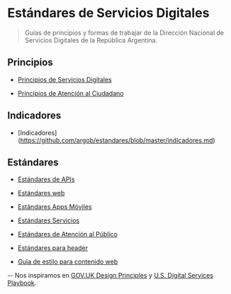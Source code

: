 # Estándares de Servicios Digitales

> Guías de principios y formas de trabajar de la Dirección Nacional de Servicios Digitales de la República Argentina.

## Principios

* [Principios de Servicios Digitales](principios.md)

* [Principios de Atención al Ciudadano](principios-de-atencion.md)

## Indicadores

* [Indicadores] (https://github.com/argob/estandares/blob/master/indicadores.md)

## Estándares

* [Estándares de APIs](estandares-apis.md)

* [Estándares web](estandares-web.md)

* [Estándares Apps Móviles](estandares-apps.md)

* [Estándares Servicios](estandares-servicios.md)

* [Estándares de Atención al Público](estandares-atencion-al-publico.md)

* [Estándares para header](Header.md)

* [Guía de estilo para contenido web](contenido-web.md)



--
Nos inspiramos en [GOV.UK Design Principles](https://www.gov.uk/design-principles) y [U.S. Digital Services Playbook](https://playbook.cio.gov/).

